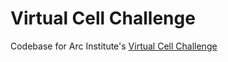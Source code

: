 # Virtual Cell Challenge
Codebase for Arc Institute's [Virtual Cell Challenge]([url](https://arcinstitute.org/news/virtual-cell-challenge-2025))

